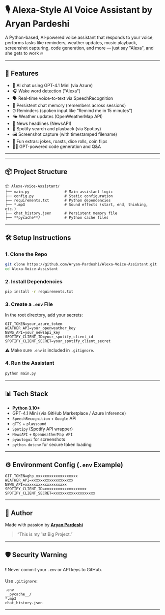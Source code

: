 # 🎙️ Alexa-Style AI Voice Assistant by Aryan Pardeshi

A Python-based, AI-powered voice assistant that responds to your voice, performs tasks like reminders, weather updates, music playback, screenshot capturing, code generation, and more — just say "Alexa", and she gets to work 🔥

---

## 🚀 Features

- 🧠 AI chat using GPT-4.1 Mini (via Azure)
- 🎧 Wake word detection ("Alexa")
- 🗣️ Real-time voice-to-text via SpeechRecognition
- 💬 Persistent chat memory (remembers across sessions)
- ⏰ Reminders (spoken input like “Remind me in 15 minutes”)
- 🌤️ Weather updates (OpenWeatherMap API)
- 📰 News headlines (NewsAPI)
- 🎵 Spotify search and playback (via Spotipy)
- 🖼️ Screenshot capture (with timestamped filename)
- 🎲 Fun extras: jokes, roasts, dice rolls, coin flips
- 🧑‍💻 GPT-powered code generation and Q&A

---


---

## 📦 Project Structure

```
📦 Alexa-Voice-Assistant/
├── main.py                # Main assistant logic
├── config.py              # Static configuration
├── requirements.txt       # Python dependencies
├── *.mp3                  # Sound effects (start, end, thinking, etc.)
├── chat_history.json      # Persistent memory file
├── **pycache**/           # Python cache files
```

---

## 🛠️ Setup Instructions

### 1. Clone the Repo
```bash
git clone https://github.com/Aryan-Pardeshi/Alexa-Voice-Assistant.git
cd Alexa-Voice-Assistant
```

### 2. Install Dependencies

```bash
pip install -r requirements.txt
```

### 3. Create a `.env` File

In the root directory, add your secrets:

```env
GIT_TOKEN=your_azure_token
WEATHER_API=your_openweather_key
NEWS_API=your_newsapi_key
SPOTIPY_CLIENT_ID=your_spotify_client_id
SPOTIPY_CLIENT_SECRET=your_spotify_client_secret
```

⚠️ Make sure `.env` is included in `.gitignore`.

### 4. Run the Assistant

```bash
python main.py
```

---

## 📊 Tech Stack

* **Python 3.10+**
* GPT-4.1 Mini (via GitHub Marketplace / Azure Inference)
* `SpeechRecognition` + `Google` API
* `gTTS` + `playsound`
* `Spotipy` (Spotify API wrapper)
* `NewsAPI` + `OpenWeatherMap API`
* `pyautogui` for screenshots
* `python-dotenv` for secure token loading

---

## ⚙️ Environment Config (`.env` Example)

```env
GIT_TOKEN=ghp_xxxxxxxxxxxxxxxxxxx
WEATHER_API=xxxxxxxxxxxxxxxxxxx
NEWS_API=xxxxxxxxxxxxxxxxxxx
SPOTIPY_CLIENT_ID=xxxxxxxxxxxxxxxxxxx
SPOTIPY_CLIENT_SECRET=xxxxxxxxxxxxxxxxxxx
```

---

## 🙋 Author

Made with passion by [**Aryan Pardeshi**](https://github.com/Aryan-Pardeshi)

> “This is my 1st Big Project.”

---

## 🛡️ Security Warning

❗ Never commit your `.env` or API keys to GitHub.

Use `.gitignore`:

```gitignore
.env
__pycache__/
*.mp3
chat_history.json
```

---
